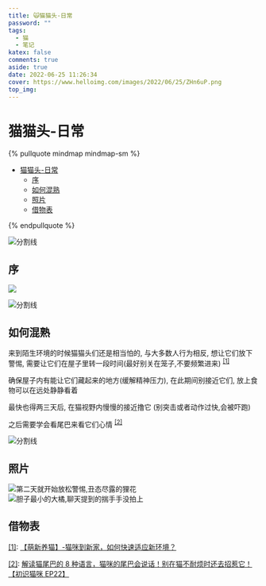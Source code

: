 ```yaml
---
title: 🙀猫猫头-日常
password: ""
tags:
  - 猫
  - 笔记
katex: false
comments: true
aside: true
date: 2022-06-25 11:26:34
cover: https://www.helloimg.com/images/2022/06/25/ZHn6uP.png
top_img:
---
```


# 猫猫头-日常

<!--
 * @?: *********************************************************************
 * @Author: Weidows
 * @LastEditors: Weidows
 * @LastEditTime: 2022-06-25 14:31:51
 * @FilePath: \Blog-private\source\_posts\life\猫.md
 * @Description:
 * @!: *********************************************************************
-->

{% pullquote mindmap mindmap-sm %}

- [猫猫头-日常](#猫猫头-日常)
  - [序](#序)
  - [如何混熟](#如何混熟)
  - [照片](#照片)
  - [借物表](#借物表)

{% endpullquote %}

<a>![分割线](https://fastly.jsdelivr.net/gh/Weidows/Images/img/divider.png)</a>

## 序

![](https://www.helloimg.com/images/2022/06/25/ZHnX9R.png)

<a>![分割线](https://fastly.jsdelivr.net/gh/Weidows/Images/img/divider.png)</a>

## 如何混熟

来到陌生环境的时候猫猫头们还是相当怕的, 与大多数人行为相反, 想让它们放下警惕, 需要让它们在屋子里转一段时间(最好别关在笼子,不要频繁进来) <sup id='cite_ref-1'>[\[1\]](#cite_note-1)</sup>

确保屋子内有能让它们藏起来的地方(缓解精神压力), 在此期间别接近它们, 放上食物可以在远处静静看着

最快也得两三天后, 在猫视野内慢慢的接近撸它 (别突击或者动作过快,会被吓跑)

之后需要学会看尾巴来看它们心情 <sup id='cite_ref-2'>[\[2\]](#cite_note-2)</sup>

<a>![分割线](https://fastly.jsdelivr.net/gh/Weidows/Images/img/divider.png)</a>

## 照片

![第二天就开始放松警惕,丑态尽露的狸花](https://www.helloimg.com/images/2022/06/25/ZHn6uP.png)
![胆子最小的大橘,聊天提到的揣手手没拍上](https://www.helloimg.com/images/2022/06/25/ZHnUOn.png)

## 借物表

<a name='cite_note-1' href='#cite_ref-1'>[1]</a>: [【萌新养猫】-猫咪到新家，如何快速适应新环境？](https://www.bilibili.com/video/BV1dE411k7ji?vd_source=bc13275071d678583f4bfdd8d344efda)

<a name='cite_note-2' href='#cite_ref-2'>[2]</a>: [解读猫尾巴的 8 种语言，猫咪的尾巴会说话！别在猫不耐烦时还去招惹它！ 【初识猫咪 EP22】](https://www.bilibili.com/video/BV1QS4y1P7SB?vd_source=bc13275071d678583f4bfdd8d344efda)

